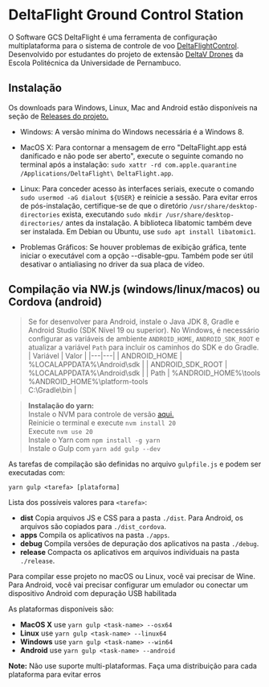 # DeltaFlight Ground Control Station

O Software GCS DeltaFlight é uma ferramenta de configuração multiplataforma para o sistema de controle de voo [DeltaFlightControl](https://github.com/Delta-Flight/DeltaFC). Desenvolvido por estudantes do projeto de extensão [DeltaV Drones](deltavquad.github.io) da Escola Politécnica da Universidade de Pernambuco.

## Instalação

Os downloads para Windows, Linux, Mac and Android estão disponíveis na seção de [Releases do projeto.](https://github.com/Delta-Flight/DeltaGCS/releases)

* Windows: A versão mínima do Windows necessária é a Windows 8.

* MacOS X: Para contornar a mensagem de erro "DeltaFlight.app está danificado e não pode ser aberto", execute o seguinte comando no terminal após a instalação: `sudo xattr -rd com.apple.quarantine /Applications/DeltaFlight\ DeltaFlight.app`.

* Linux: Para conceder acesso às interfaces seriais, execute o comando `sudo usermod -aG dialout ${USER}` e reinicie a sessão. Para evitar erros de pós-instalação, certifique-se de que o diretório `/usr/share/desktop-directories` exista, executando `sudo mkdir /usr/share/desktop-directories/` antes da instalação. A biblioteca libatomic também deve ser instalada. Em Debian ou Ubuntu, use `sudo apt install libatomic1`.

* Problemas Gráficos: Se houver problemas de exibição gráfica, tente iniciar o executável com a opção --disable-gpu. Também pode ser útil desativar o antialiasing no driver da sua placa de vídeo.

## Compilação via NW.js (windows/linux/macos) ou Cordova (android)

> Se for desenvolver para Android, instale o Java JDK 8, Gradle e Android Studio (SDK Nível 19 ou superior). No Windows, é necessário configurar as variáveis de ambiente `ANDROID_HOME`, `ANDROID_SDK_ROOT` e atualizar a variável `Path` para incluir os caminhos do SDK e do Gradle.
> | Variável | Valor |
> |---|---|
> | ANDROID_HOME | %LOCALAPPDATA%\Android\sdk |
> | ANDROID_SDK_ROOT | %LOCALAPPDATA%\Android\sdk |
> | Path | %ANDROID_HOME%\tools<br>%ANDROID_HOME%\platform-tools<br>C:\Gradle\bin |

> **Instalação do yarn:**  
> Instale o NVM para controle de versão [aqui.](https://github.com/coreybutler/nvm-windows/releases/tag/1.2.2)  
> Reinicie o terminal e execute `nvm install 20`  
> Execute `nvm use 20`  
> Instale o Yarn com `npm install -g yarn`  
> Instale o Gulp com `yarn add gulp --dev`  

As tarefas de compilação são definidas no arquivo `gulpfile.js` e podem ser executadas com:
```
yarn gulp <tarefa> [plataforma]
```

Lista dos possíveis valores para `<tarefa>`:
* **dist** Copia arquivos JS e CSS para a pasta `./dist`. Para Android, os arquivos são copiados para `./dist_cordova`.
* **apps** Compila os aplicativos na pasta `./apps`.
* **debug** Compila versões de depuração dos aplicativos na pasta `./debug`.
* **release** Compacta os aplicativos em arquivos individuais na pasta `./release`.

Para compilar esse projeto no macOS ou Linux, você vai precisar de Wine. Para Android, você vai precisar configurar um emulador ou conectar um dispositivo Android com depuração USB habilitada

As plataformas disponíveis são:

* **MacOS X** use `yarn gulp <task-name> --osx64`
* **Linux** use `yarn gulp <task-name> --linux64`
* **Windows** use `yarn gulp <task-name> --win64`
* **Android** use `yarn gulp <task-name> --android`

**Note:** Não use suporte multi-plataformas. Faça uma distribuição para cada plataforma para evitar erros
